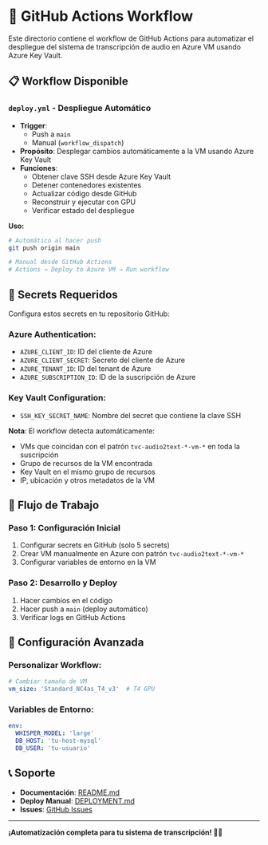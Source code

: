 # 🚀 GitHub Actions Workflow

Este directorio contiene el workflow de GitHub Actions para automatizar el despliegue del sistema de transcripción de audio en Azure VM usando Azure Key Vault.

## 📋 **Workflow Disponible**

### **`deploy.yml` - Despliegue Automático**
- **Trigger**: 
  - Push a `main`
  - Manual (`workflow_dispatch`)
- **Propósito**: Desplegar cambios automáticamente a la VM usando Azure Key Vault
- **Funciones**:
  - Obtener clave SSH desde Azure Key Vault
  - Detener contenedores existentes
  - Actualizar código desde GitHub
  - Reconstruir y ejecutar con GPU
  - Verificar estado del despliegue

**Uso:**
```bash
# Automático al hacer push
git push origin main

# Manual desde GitHub Actions
# Actions → Deploy to Azure VM → Run workflow
```

## 🔐 **Secrets Requeridos**

Configura estos secrets en tu repositorio GitHub:

### **Azure Authentication:**
- `AZURE_CLIENT_ID`: ID del cliente de Azure
- `AZURE_CLIENT_SECRET`: Secreto del cliente de Azure
- `AZURE_TENANT_ID`: ID del tenant de Azure
- `AZURE_SUBSCRIPTION_ID`: ID de la suscripción de Azure

### **Key Vault Configuration:**
- `SSH_KEY_SECRET_NAME`: Nombre del secret que contiene la clave SSH

**Nota**: El workflow detecta automáticamente:
- VMs que coincidan con el patrón `tvc-audio2text-*-vm-*` en toda la suscripción
- Grupo de recursos de la VM encontrada
- Key Vault en el mismo grupo de recursos
- IP, ubicación y otros metadatos de la VM

## 🚀 **Flujo de Trabajo**

### **Paso 1: Configuración Inicial**
1. Configurar secrets en GitHub (solo 5 secrets)
2. Crear VM manualmente en Azure con patrón `tvc-audio2text-*-vm-*`
3. Configurar variables de entorno en la VM

### **Paso 2: Desarrollo y Deploy**
1. Hacer cambios en el código
2. Hacer push a `main` (deploy automático)
3. Verificar logs en GitHub Actions

## 🔧 **Configuración Avanzada**

### **Personalizar Workflow:**
```yaml
# Cambiar tamaño de VM
vm_size: 'Standard_NC4as_T4_v3'  # T4 GPU
```

### **Variables de Entorno:**
```yaml
env:
  WHISPER_MODEL: 'large'
  DB_HOST: 'tu-host-mysql'
  DB_USER: 'tu-usuario'
```

## 📞 **Soporte**

- **Documentación**: [README.md](../README.md)
- **Deploy Manual**: [DEPLOYMENT.md](../DEPLOYMENT.md)
- **Issues**: [GitHub Issues](https://github.com/TVC-mx/python-audio-to-text/issues)

---

**¡Automatización completa para tu sistema de transcripción! 🎵🤖**
